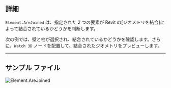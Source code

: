 ## 詳細
`Element.AreJoined` は、指定された 2 つの要素が Revit の[ジオメトリを結合]によって結合されているかどうかを判断します。

次の例では、壁と柱が選択され、結合されているかどうかを確認します。さらに、`Watch 3D` ノードを配置して、結合されたジオメトリをプレビューします。
___
## サンプル ファイル

![Element.AreJoined](./Revit.Elements.Element.AreJoined_img.jpg)
